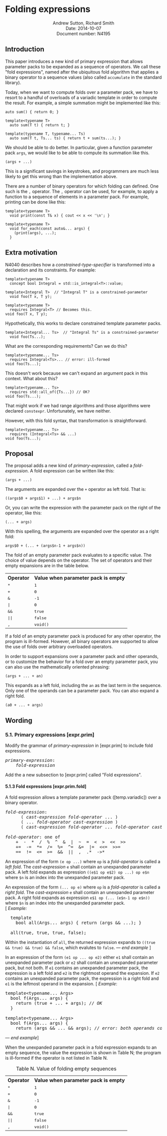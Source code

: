 Folding expressions
===================

<div style="text-align:center">
Andrew Sutton, Richard Smith<br/>
Date: 2014-10-07<br/>
Document number: N4195
</div>

## Introduction

This paper introduces a new kind of primary expression that allows
parameter packs to be expanded as a sequence of operators.
We call these "fold expressions", named after the ubiquitous fold
algorithm that applies a binary operator to a sequence values
(also called `accumulate` in the standard library).

Today, when we want to compute folds over a parameter pack, we have to 
resort to a handful of overloads of a variadic template in order to compute 
the result. For example, a simple summation might be implemented like
this:

    auto sum() { return 0; }

    template<typename T>
      auto sum(T t) { return t; }

    template(typename T, typename... Ts)
      auto sum(T t, Ts... ts) { return t + sum(ts...); }

We should be able to do better. In particular, given a function
parameter pack `args`, we would like to be able to compute its
summation like this.


    (args + ...)

This is a significant savings in keystrokes, and programmers are much
less likely to get this wrong than the implementation above.

There are a number of binary operators for which folding can defined. One
such is the `,` operator. The `,` operator can be used, for example, to apply 
a function to a sequence of elements in a parameter pack. For example, 
printing can
be done like this:

    template<typename T> 
      void print(const T& x) { cout << x << '\n'; }
    
    template<typename T>
      void for_each(const auto&... args) {
        (print(args), ...);
      }


## Extra motivation

N4040 describes how a *constrained-type-specifier* is transformed into a 
declaration and its constraints. For example:

    template<typename T>
      concept bool Integral = std::is_integral<T>::value;

    template<Integral T>  // "Integral T" is a constrained-parameter
      void foo(T x, T y);

    template<typename T>
      requires Integral<T> // Becomes this.
    void foo(T x, T y);

Hypothetically, this works to declare constrained template parameter packs.

    template<Integral... Ts>  // "Integral Ts" is a constrained-parameter
      void foo(Ts...);

What are the corresponding requirements? Can we do this?

    template<typename... Ts>
      requires Integral<Ts>... // error: ill-formed
    void foo(Ts...);

This doesn't work because we can't expand an argument pack in this
context. What about this?

    template<typename... Ts>
      requires std::all_of({Ts...}) // OK?
    void foo(Ts...);

That might work if we had range algorithms and those algorithms were
declared `constexpr`. Unfortunately, we have neither.

However, with this fold syntax, that transformation is straightforward.

    template<typename... Ts>
      requires (Integral<Ts> && ...)
    void foo(Ts...);


## Proposal


The proposal adds a new kind of *primary-expression*, called a
*fold-expression*. A fold expression can be written like this:

    (args + ...)

The arguments are expanded over the `+` operator as left fold. That is:

    ((args$0 + args$1) + ...) + args$n

Or, you can write the expression with the parameter pack on the right
of the operator, like this:

    (... + args)

With this spelling, the arguments are expanded over the operator as
a right fold:

    args$0 + (... + (args$n-1 + args$n))

The fold of an empty parameter pack evaluates to a specific value. The choice
of value depends on the operator. The set of operators and their empty
expansions are in the table below.

<table>
<tr><th>Operator</th>    <th>Value when parameter pack is empty</th></tr>
<tr><td><tt>*</tt></td>  <td><tt>1</tt></td>                        </tr>
<tr><td><tt>+</tt></td>  <td><tt>0</tt></td>                        </tr>
<tr><td><tt>&</tt></td>  <td><tt>-1</tt></td>                       </tr>
<tr><td><tt>|</tt></td>  <td><tt>0</tt></td>                        </tr>
<tr><td><tt>&&</tt></td> <td><tt>true</tt></td>                     </tr>
<tr><td><tt>||</tt></td> <td><tt>false</tt></td>                    </tr>
<tr><td><tt>,</tt></td>  <td><tt>void()</tt></td>                   </tr>
</table>

If a fold of an empty parameter pack is produced for any other operator, the
program is ill-formed. However, all binary operators are supported to allow
the use of folds over arbitrary overloaded operators.

In order to support expansions over a parameter pack and other operands, or
to customize the behavior for a fold over an empty parameter pack, you
can also use the mathematically oriented phrasing:

    (args + ... + an)

This expands as a left fold, including the `an` as the last term in
the sequence. Only one of the operands can be a parameter pack. You can
also expand a right fold.

    (a0 + ... + args)

## Wording


### 5.1. Primary expressions [expr.prim]

Modify the grammar of *primary-expression* in [expr.prim] to include
fold expressions.

<pre><i>primary-expression</i>:
    <i>fold-expression</i>
</pre>

Add the a new subsection to [expr.prim] called "Fold expressions".

#### 5.1.3 Fold expressions [expr.prim.fold]

A fold expression allows a template parameter pack ([temp.variadic]) over 
a binary operator.

<pre><i>fold-expression</i>:
      ( <i>cast-expression</i> <i>fold-operator</i> ... )
      ( ... <i>fold-operator</i> <i>cast-expression</i> )
      ( <i>cast-expression</i> <i>fold-operator</i> ... <i>fold-operator</i> <i>cast-expression</i> )

<i>fold-operator</i>: one of
    +  -  *  /  %  ^  &  |  ~  =  &lt;  >  &lt;&lt;  >>
    +=  -=  *=  /=  %=  ^=  &=  |=  &lt;&lt;=  >>=
    ==  !=  <=  >=  &&  ||  ,  .*  ->*
</pre>

An expression of the form `(e op ...)` where `op` is a *fold-operator* is
called a *left fold*. The *cast-expression* `e` shall contain an
unexpanded parameter pack. A left fold expands as expression
`((e$1 op e$2) op ...) op e$n` where `$n` is an index into the unexpanded
parameter pack.

An expression of the form `(... op e)` where `op` is a *fold-operator* is
called a *right fold*. The *cast-expression* `e` shall contain an
unexpanded parameter pack. A right fold expands as expression
`e$1 op (... (e$n-1 op e$n))` where `$n` is an index into the unexpanded
parameter pack. <br/> [ <i>Example:</i>
<pre>
  template<typename... Args>
    bool all(Args... args) { return (args && ...); }

  all(true, true, true, false);
</pre>
Within the instantiation of `all`, the returned expression expands to
`((true && true) && true) && false`, which evalutes to `false`.
&mdash; <i>end example</i> ]

In an expression of the form `(e1 op ... op e2)` either `e1` shall contain
an unexpanded parameter pack or `e2` shall contain an unexpanded parameter
pack, but not both. If `e1` contains an unexpanded parameter pack, the
expression is a left fold and `e2` is the rightmost operand the expansion. If
`e2` contains an unexpanded parameter pack, the expression is a right
fold and `e1` is the leftmost operand in the expansion. [ <i>Example</i>:
<pre>
template&lt;typename... Args>
  bool f(Args... args) { 
    return (true + ... + args); // <i>OK</i>
  } 

template&lt;typename... Args>
  bool f(Args... args) { 
    return (args && ... && args); // <i>error: both operands contain unexpanded parameter packs</i>
</pre>                              
&mdash; <i>end example</i>]

When the unexpanded parameter pack in a fold expression expands to an
empty sequence, the value the expression is shown in Table N; the program
is ill-formed if the operator is not listed in Table N.

<table>
<caption>Table N. Value of folding empty sequences</caption>
<tr><th>Operator</th>    <th>Value when parameter pack is empty</th></tr>
<tr><td><tt>*</tt></td>  <td><tt>1</tt></td>                        </tr>
<tr><td><tt>+</tt></td>  <td><tt>0</tt></td>                        </tr>
<tr><td><tt>&</tt></td>  <td><tt>-1</tt></td>                       </tr>
<tr><td><tt>|</tt></td>  <td><tt>0</tt></td>                        </tr>
<tr><td><tt>&&</tt></td> <td><tt>true</tt></td>                     </tr>
<tr><td><tt>||</tt></td> <td><tt>false</tt></td>                    </tr>
<tr><td><tt>,</tt></td>  <td><tt>void()</tt></td>                   </tr>
</table>

</body>
